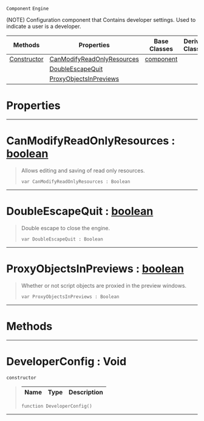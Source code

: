  `Component` `Engine`



(NOTE) Configuration component that Contains developer settings. Used to indicate a user is a developer.

|Methods|Properties|Base Classes|Derived Classes|
|---|---|---|---|
|[ Constructor](https://github.com/dragonCASTjosh/PlasmaDocs/blob/master/code_reference/class_reference/developerconfig.markdown#developerconfig-void)|[ CanModifyReadOnlyResources](https://github.com/dragonCASTjosh/PlasmaDocs/blob/master/code_reference/class_reference/developerconfig.markdown#canmodifyreadonlyresourc)|[component](https://github.com/dragonCASTjosh/PlasmaDocs/blob/master/code_reference/class_reference/component.markdown)| |
| |[ DoubleEscapeQuit](https://github.com/dragonCASTjosh/PlasmaDocs/blob/master/code_reference/class_reference/developerconfig.markdown#doubleescapequit-plasma-en)| | |
| |[ ProxyObjectsInPreviews](https://github.com/dragonCASTjosh/PlasmaDocs/blob/master/code_reference/class_reference/developerconfig.markdown#proxyobjectsinpreviews-z)| | |


 #  Properties


---  
 #  CanModifyReadOnlyResources : [boolean](https://github.com/dragonCASTjosh/PlasmaDocs/blob/master/code_reference/lightning_base_types/boolean.markdown)

> Allows editing and saving of read only resources.
> ``` lang=cpp, name=Lightning
> var CanModifyReadOnlyResources : Boolean


---  
 #  DoubleEscapeQuit : [boolean](https://github.com/dragonCASTjosh/PlasmaDocs/blob/master/code_reference/lightning_base_types/boolean.markdown)

> Double escape to close the engine.
> ``` lang=cpp, name=Lightning
> var DoubleEscapeQuit : Boolean


---  
 #  ProxyObjectsInPreviews : [boolean](https://github.com/dragonCASTjosh/PlasmaDocs/blob/master/code_reference/lightning_base_types/boolean.markdown)

> Whether or not script objects are proxied in the preview windows.
> ``` lang=cpp, name=Lightning
> var ProxyObjectsInPreviews : Boolean


---  
 #  Methods


---  
 #  DeveloperConfig : Void

 `constructor`

> 
> |Name|Type|Description|
> |---|---|---|
> ``` lang=cpp, name=Lightning
> function DeveloperConfig()
> ``` 


---  
 

 